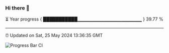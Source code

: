 ### Hi there 👋

⏳ Year progress { ███████████▁▁▁▁▁▁▁▁▁▁▁▁▁▁▁▁▁▁▁ } 39.77 %

---

⏰ Updated on Sat, 25 May 2024 13:36:35 GMT

![Progress Bar CI](https://github.com/IshwaranRudhara/GIT-ACTION/workflows/Progress%20Bar%20CI/badge.svg)
